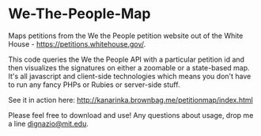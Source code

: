 We-The-People-Map
=================

Maps petitions from the We the People petition website out of the White House - https://petitions.whitehouse.gov/. 

This code queries the We the People API with a particular petition id and then visualizes the signatures on either a zoomable or a state-based map. It's all javascript and client-side technologies which means you don't have to run any fancy PHPs or Rubies or server-side stuff.

See it in action here: http://kanarinka.brownbag.me/petitionmap/index.html

Please feel free to download and use! Any questions about usage, drop me a line dignazio@mit.edu.
